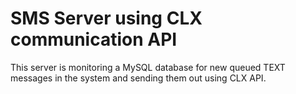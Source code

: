 # SMS Server using CLX communication API
This server is monitoring a MySQL database for new queued TEXT messages in the system and sending them out using CLX API.
